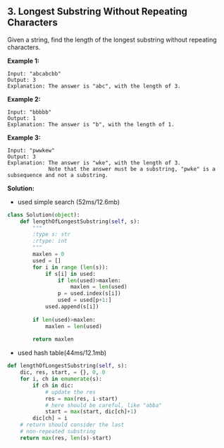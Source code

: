 ## 3. Longest Substring Without Repeating Characters

Given a string, find the length of the longest substring without repeating characters.

**Example 1:**
```
Input: "abcabcbb"
Output: 3 
Explanation: The answer is "abc", with the length of 3.
```
**Example 2:**
```
Input: "bbbbb"
Output: 1
Explanation: The answer is "b", with the length of 1.
```
**Example 3:**
```
Input: "pwwkew"
Output: 3
Explanation: The answer is "wke", with the length of 3. 
             Note that the answer must be a substring, "pwke" is a subsequence and not a substring.
```

**Solution:**
* used simple search (52ms/12.6mb)
```python
class Solution(object):
    def lengthOfLongestSubstring(self, s):
        """
        :type s: str
        :rtype: int
        """
        maxlen = 0
        used = []
        for i in range (len(s)):
            if s[i] in used:
                if len(used)>maxlen:
                    maxlen = len(used)
                p = used.index(s[i])
                used = used[p+1:]
            used.append(s[i])          
            
        if len(used)>maxlen:
            maxlen = len(used)
            
        return maxlen
```

* used hash table(44ms/12.1mb)
```python
def lengthOfLongestSubstring(self, s):
    dic, res, start, = {}, 0, 0
    for i, ch in enumerate(s):
        if ch in dic:
            # update the res
            res = max(res, i-start)
            # here should be careful, like "abba"
            start = max(start, dic[ch]+1)
        dic[ch] = i
    # return should consider the last 
    # non-repeated substring
    return max(res, len(s)-start)
 ```
